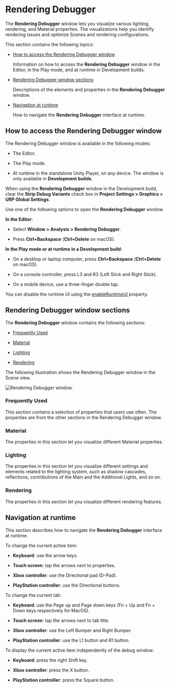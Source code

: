 # Rendering Debugger

The **Rendering Debugger** window lets you visualize various lighting, rendering, and Material properties. The visualizations help you identify rendering issues and optimize Scenes and rendering configurations.

This section contains the following topics:

* [How to access the Rendering Debugger window](#how-to-access).

    Information on how to access the **Rendering Debugger** window in the Editor, in the Play mode, and at runtime in Development builds.

* [Rendering Debugger window sections](#ui-sections)

    Descriptions of the elements and properties in the **Rendering Debugger** window.

* [Navigation at runtime](#navigation-at-runtime)

    How to navigate the **Rendering Debugger** interface at runtime.

## <a name="how-to-access"></a>How to access the Rendering Debugger window

The Rendering Debugger window is available in the following modes:

* The Editor.

* The Play mode.

* At runtime in the standalone Unity Player, on any device. The window is only available in **Development builds**.

When using the **Rendering Debugger** window in the Development build, clear the **Strip Debug Variants** check box in **Project Settings > Graphics > URP Global Settings**.

Use one of the following options to open the **Rendering Debugger** window.

**In the Editor**:

* Select **Window > Analysis > Rendering Debugger**.

* Press **Ctrl+Backspace** (**Ctrl+Delete** on macOS).

**In the Play mode or at runtime in a Development build**:

* On a desktop or laptop computer, press **Ctrl+Backspace** (**Ctrl+Delete** on macOS).

* On a console controller, press L3 and R3 (Left Stick and Right Stick).

* On a mobile device, use a three-finger double tap.

You can disable the runtime UI using the [enableRuntimeUI](https://docs.unity3d.com/Packages/com.unity.render-pipelines.core@latest/api/UnityEngine.Rendering.DebugManager.html#UnityEngine_Rendering_DebugManager_enableRuntimeUI) property.

## <a name="ui-sections"></a>Rendering Debugger window sections

The **Rendering Debugger** window contains the following sections:

* [Frequently Used](#frequently-used)

* [Material](#material)

* [Lighting](#lighting)

* [Rendering](#rendering)

The following illustration shows the Rendering Debugger window in the Scene view.

![Rendering Debugger window.](../Images/rendering-debugger/rendering-debugger--ui-sections.png)

### Frequently Used

This section contains a selection of properties that users use often. The properties are from the other sections in the Rendering Debugger window.

### Material

The properties in this section let you visualize different Material properties.

### Lighting

The properties in this section let you visualize different settings and elements related to the lighting system, such as shadow cascades, reflections, contributions of the Main and the Additional Lights, and so on.

### Rendering

The properties in this section let you visualize different rendering features.

## Navigation at runtime

This section describes how to navigate the **Rendering Debugger** interface at runtime.

To change the current active item:

* **Keyboard**: use the arrow keys.

* **Touch screen**: tap the arrows next to properties.

* **Xbox controller**: use the Directional pad (D-Pad).

* **PlayStation controller**: use the Directional buttons.

To change the current tab:

* **Keyboard**: use the Page up and Page down keys (Fn + Up and Fn + Down keys respectively for MacOS).

* **Touch screen**: tap the arrows next to tab title.

* **Xbox controller**: use the Left Bumper and Right Bumper.

* **PlayStation controller**: use the L1 button and R1 button.

To display the current active item independently of the debug window:

* **Keyboard**: press the right Shift key.

* **Xbox controller**: press the X button.

* **PlayStation controller**: press the Square button.